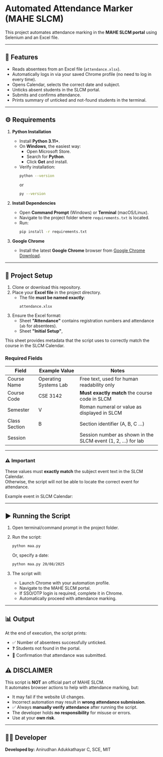 # Automated Attendance Marker (MAHE SLCM)

This project automates attendance marking in the **MAHE SLCM portal** using Selenium and an Excel file.

---

## 🚀 Features
- Reads absentees from an Excel file (`attendance.xlsx`).
- Automatically logs in via your saved Chrome profile (no need to log in every time).
- Opens Calendar, selects the correct date and subject.
- Unticks absent students in the SLCM portal.
- Submits and confirms attendance.
- Prints summary of unticked and not-found students in the terminal.

---

## ⚙️ Requirements

1. **Python Installation**
   - Install **Python 3.11+**.
   - On **Windows**, the easiest way:
     - Open Microsoft Store.
     - Search for **Python**.
     - Click **Get** and install.
   - Verify installation:
     ```bash
     python --version
     ```
     or
     ```bash
     py --version
     ```

2. **Install Dependencies**
   - Open **Command Prompt** (Windows) or **Terminal** (macOS/Linux).
   - Navigate to the project folder where `requirements.txt` is located.
   - Run:
     ```bash
     pip install -r requirements.txt
     ```

3. **Google Chrome**
   - Install the latest **Google Chrome** browser from [Google Chrome Download](https://www.google.com/chrome/).




---

## 📂 Project Setup

1. Clone or download this repository.
2. Place your **Excel file** in the project directory.
   - The file **must be named exactly**:
     ```
     attendance.xlsx
     ```
3. Ensure the Excel format:
   - Sheet **"Attendance"** contains registration numbers and attendance (`ab` for absentees).
   - Sheet **"Initial Setup"**, 


This sheet provides metadata that the script uses to correctly match the course in the SLCM Calendar.  

### Required Fields

| Field         | Example Value              | Notes                                                       |
|---------------|----------------------------|-------------------------------------------------------------|
| Course Name   | Operating Systems Lab      | Free text, used for human readability only                  |
| Course Code   | CSE 3142                   | **Must exactly match** the course code in SLCM              |
| Semester      | V                          | Roman numeral or value as displayed in SLCM                 |
| Class Section | B                          | Section identifier (A, B, C …)                              |
| Session       |                            | Session number as shown in the SLCM event (1, 2, …) for lab         |

---

### ⚠️ Important

These values must **exactly match** the subject event text in the SLCM Calendar.  
Otherwise, the script will not be able to locate the correct event for attendance.

Example event in SLCM Calendar:



---

## ▶️ Running the Script

1. Open terminal/command prompt in the project folder.
2. Run the script:
   ```bash
   python maa.py
   ```
   Or, specify a date:
   ```bash
   python maa.py 20/08/2025
   ```

3. The script will:
   - Launch Chrome with your automation profile.
   - Navigate to the MAHE SLCM portal.
   - If SSO/OTP login is required, complete it in Chrome.
   - Automatically proceed with attendance marking.

---

## 📊 Output
At the end of execution, the script prints:
- ✅ Number of absentees successfully unticked.
- ❓ Students not found in the portal.
- 🎉 Confirmation that attendance was submitted.



## ⚠️ **DISCLAIMER**

This script is **NOT** an official part of MAHE SLCM.  
It automates browser actions to help with attendance marking, but:  

- It may fail if the website UI changes.  
- Incorrect automation may result in **wrong attendance submission**.  
- ✅ Always **manually verify attendance** after running the script.  
- The developer holds **no responsibility** for misuse or errors.  
- Use at your **own risk**. 

---

## 👨‍💻 Developer
**Developed by:** Anirudhan Adukkathayar C, SCE, MIT
